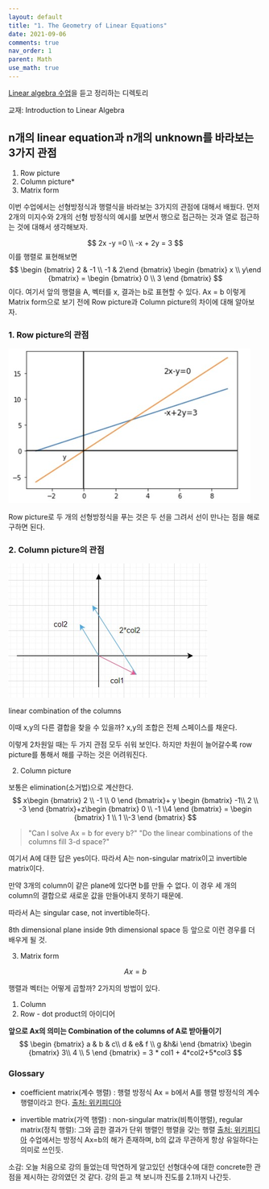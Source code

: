 ```yaml
---
layout: default
title: "1. The Geometry of Linear Equations"
date: 2021-09-06
comments: true
nav_order: 1
parent: Math
use_math: true
---
```






[Linear algebra 수업](https://www.youtube.com/watch?v=J7DzL2_Na80&list=LL&index=6&t=125s)을 듣고 정리하는 디렉토리

교재: Introduction to Linear Algebra



## n개의 linear equation과 n개의 unknown를 바라보는 3가지 관점

1. Row picture
2. Column picture*
3. Matrix form



이번 수업에서는 선형방정식과 행렬식을 바라보는 3가지의 관점에 대해서 배웠다. 먼저 2개의 미지수와 2개의 선형 방정식의 예시를 보면서 행으로 접근하는 것과 열로 접근하는 것에 대해서 생각해보자.


$$
2x -y  =0 \\
-x + 2y = 3
$$
이를 행렬로 표현해보면 
$$
\begin {bmatrix} 2 & -1 \\
				-1 &  2\end {bmatrix} \begin {bmatrix} x \\ y\end {bmatrix} = \begin {bmatrix} 0 \\ 3 \end {bmatrix}
$$
이다. 여기서 앞의 행렬을 A, 벡터를 x, 결과는 b로 표현할 수 있다. Ax = b 이렇게 Matrix form으로 보기 전에 Row picture과 Column picture의 차이에 대해 알아보자.



### 1. Row picture의 관점

![rowpicture1](https://github.com/terri1102/blog_backup/blob/master/assets/images/math/rowpicture1.jpg?raw=true)



Row picture로 두 개의 선형방정식을 푸는 것은 두 선을 그려서 선이 만나는 점을 해로 구하면 된다.



### 2. Column picture의 관점

![columnpicture2](https://github.com/terri1102/blog_backup/blob/master/assets/images/math/columnpicture2.jpg?raw=true)

linear combination of the columns

이때 x,y의 다른 결합을 찾을 수 있을까? x,y의 조합은 전체 스페이스를 채운다.



이렇게 2차원일 때는 두 가지 관점 모두 쉬워 보인다. 하지만 차원이 늘어갈수록 row picture를 통해서 해를 구하는 것은 어려워진다.





2. Column picture

보통은 elimination(소거법)으로 계산한다. 
$$
x\begin {bmatrix} 2 \\ -1 \\ 0 \end {bmatrix}+ y \begin {bmatrix} -1\\ 2 \\ -3 \end {bmatrix}+z\begin {bmatrix} 0 \\ -1 \\4 \end {bmatrix} = \begin {bmatrix} 1 \\ 1 \\-3 \end {bmatrix}
$$

> "Can I solve Ax = b for every b?" "Do the linear combinations of the columns fill 3-d space?"

여기서 A에 대한 답은 yes이다. 따라서 A는 non-singular matrix이고 invertible matrix이다.



만약 3개의 column이 같은 plane에 있다면 b를 만들 수 없다. 이 경우 세 개의 column의 결합으로 새로운 값을 만들어내지 못하기 때문에.

따라서 A는 singular case, not invertible하다.



 8th dimensional plane inside 9th dimensional space 등 앞으로 이런 경우를 더 배우게 될 것.



3. Matrix form

$$
Ax=b
$$

행렬과 벡터는 어떻게 곱할까? 2가지의 방법이 있다.

1. Column 
2. Row - dot product의 아이디어

**앞으로 Ax의 의미는 Combination of the columns of A로 받아들이기**
$$
\begin {bmatrix} a & b & c\\ d & e& f \\ g &h&i \end {bmatrix} \begin {bmatrix} 3\\ 4 \\ 5 \end {bmatrix} = 3 * col1 + 4*col2+5*col3
$$




### Glossary

* coefficient matrix(계수 행렬) : 행렬 방정식 Ax = b에서 A를 행렬 방정식의 계수 행렬이라고 한다. [출처: 위키피디아](https://ko.wikipedia.org/wiki/%EC%B2%A8%EA%B0%80_%ED%96%89%EB%A0%AC)

* invertible matrix(가역 행렬) : non-singular matrix(비특이행렬), regular matrix(정칙 행렬): 그와 곱한 결과가 단위 행렬인 행렬을 갖는 행렬  [출처: 위키피디아](https://ko.wikipedia.org/wiki/%EA%B0%80%EC%97%AD%ED%96%89%EB%A0%AC) 수업에서는 방정식 Ax=b의 해가 존재하며, b의 값과 무관하게 항상 유일하다는 의미로 쓰인듯.



소감: 오늘 처음으로 강의 들었는데 막연하게 알고있던 선형대수에 대한 concrete한 관점을 제시하는 강의였던 것 같다. 강의 듣고 책 보니까 진도를 2.1까지 나간듯.

